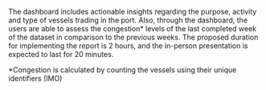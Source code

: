 The dashboard includes actionable insights regarding the purpose, activity
and type of vessels trading in the port. Also, through the dashboard, the users are able to assess the congestion* levels of the last completed week of the dataset in comparison to the previous weeks. The proposed duration for implementing the report is 2 hours, and the in-person presentation is expected to last for 20 minutes.

*Congestion is calculated by counting the vessels using their unique identifiers (IMO)
